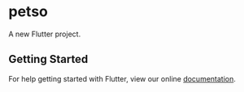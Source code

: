 # petso

A new Flutter project.

## Getting Started

For help getting started with Flutter, view our online
[documentation](https://flutter.io/).
